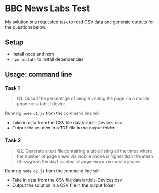 # BBC News Labs Test

My solution to a requested task to read CSV data and generate outputs for the questions below.

## Setup

- Install node and npm
- `npm install` to install dependencies

## Usage: command line

### Task 1

> Q1. Output the percentage of people visiting the page via a mobile phone or a tablet device

Running `node q1.js` from the command line will:

- Take in data from the CSV file data/article-Devices.csv
- Output the solution in a TXT file in the output folder

### Task 2

> Q2. Generate a text file containing a table listing all the times where the number of page views via mobile phone is higher than the mean (throughout the day) number of page views via mobile phone

Running `node q2.js` from the command line will:

- Take in data from the CSV file data/article-Devices.csv
- Output the solution in a CSV file in the output folder
